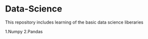 # Data-Science
This repository includes learning of the basic data science liberaries

1.Numpy
2.Pandas
